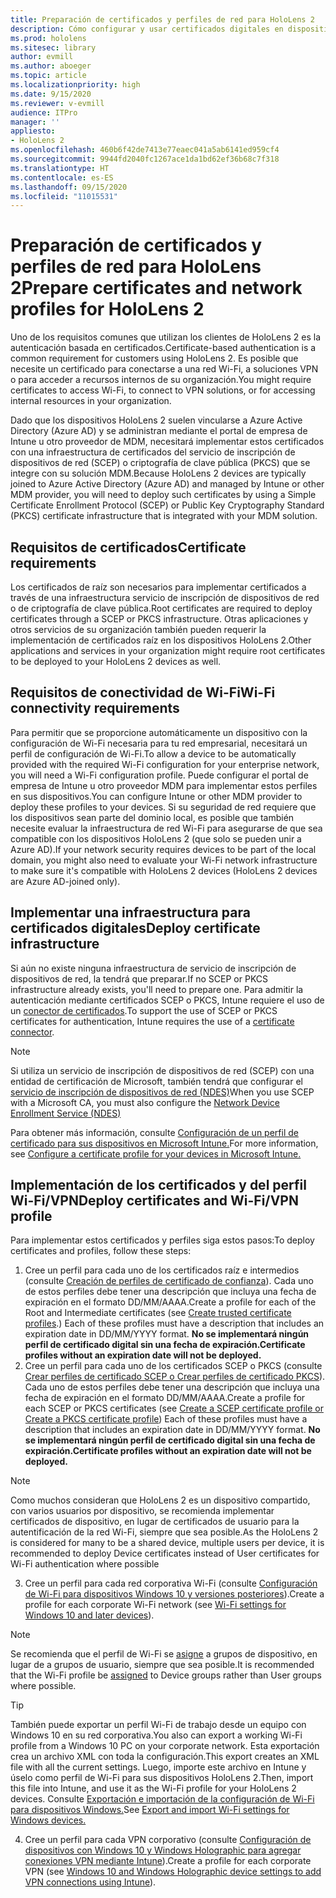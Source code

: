 ```yaml
---
title: Preparación de certificados y perfiles de red para HoloLens 2
description: Cómo configurar y usar certificados digitales en dispositivos HoloLens 2
ms.prod: hololens
ms.sitesec: library
author: evmill
ms.author: aboeger
ms.topic: article
ms.localizationpriority: high
ms.date: 9/15/2020
ms.reviewer: v-evmill
audience: ITPro
manager: ''
appliesto:
- HoloLens 2
ms.openlocfilehash: 460b6f42de7413e77eaec041a5ab6141ed959cf4
ms.sourcegitcommit: 9944fd2040fc1267ace1da1bd62ef36b68c7f318
ms.translationtype: HT
ms.contentlocale: es-ES
ms.lasthandoff: 09/15/2020
ms.locfileid: "11015531"
---
```

# <span data-ttu-id="640e2-103">Preparación de certificados y perfiles de red para HoloLens 2</span><span class="sxs-lookup"><span data-stu-id="640e2-103">Prepare certificates and network profiles for HoloLens 2</span></span>

<span data-ttu-id="640e2-104">Uno de los requisitos comunes que utilizan los clientes de HoloLens 2 es la autenticación basada en certificados.</span><span class="sxs-lookup"><span data-stu-id="640e2-104">Certificate-based authentication is a common requirement for customers using HoloLens 2.</span></span> <span data-ttu-id="640e2-105">Es posible que necesite un certificado para conectarse a una red Wi-Fi, a soluciones VPN o para acceder a recursos internos de su organización.</span><span class="sxs-lookup"><span data-stu-id="640e2-105">You might require certificates to access Wi-Fi, to connect to VPN solutions, or for accessing internal resources in your organization.</span></span>

<span data-ttu-id="640e2-106">Dado que los dispositivos HoloLens 2 suelen vincularse a Azure Active Directory (Azure AD) y se administran mediante el portal de empresa de Intune u otro proveedor de MDM, necesitará implementar estos certificados con una infraestructura de certificados del servicio de inscripción de dispositivos de red (SCEP) o criptografía de clave pública (PKCS) que se integre con su solución MDM.</span><span class="sxs-lookup"><span data-stu-id="640e2-106">Because HoloLens 2 devices are typically joined to Azure Active Directory (Azure AD) and managed by Intune or other MDM provider, you will need to deploy such certificates by using a Simple Certificate Enrollment Protocol (SCEP) or Public Key Cryptography Standard (PKCS) certificate infrastructure that is integrated with your MDM solution.</span></span>

## <span data-ttu-id="640e2-107">Requisitos de certificados</span><span class="sxs-lookup"><span data-stu-id="640e2-107">Certificate requirements</span></span>
<span data-ttu-id="640e2-108">Los certificados de raíz son necesarios para implementar certificados a través de una infraestructura servicio de inscripción de dispositivos de red o de criptografía de clave pública.</span><span class="sxs-lookup"><span data-stu-id="640e2-108">Root certificates are required to deploy certificates through a SCEP or PKCS infrastructure.</span></span> <span data-ttu-id="640e2-109">Otras aplicaciones y otros servicios de su organización también pueden requerir la implementación de certificados raíz en los dispositivos HoloLens 2.</span><span class="sxs-lookup"><span data-stu-id="640e2-109">Other applications and services in your organization might require root certificates to be deployed to your HoloLens 2 devices as well.</span></span> 

## <span data-ttu-id="640e2-110">Requisitos de conectividad de Wi-Fi</span><span class="sxs-lookup"><span data-stu-id="640e2-110">Wi-Fi connectivity requirements</span></span>
<span data-ttu-id="640e2-111">Para permitir que se proporcione automáticamente un dispositivo con la configuración de Wi-Fi necesaria para tu red empresarial, necesitará un perfil de configuración de Wi-Fi.</span><span class="sxs-lookup"><span data-stu-id="640e2-111">To allow a device to be automatically provided with the required Wi-Fi configuration for your enterprise network, you will need a Wi-Fi configuration profile.</span></span> <span data-ttu-id="640e2-112">Puede configurar el portal de empresa de Intune u otro proveedor MDM para implementar estos perfiles en sus dispositivos.</span><span class="sxs-lookup"><span data-stu-id="640e2-112">You can configure Intune or other MDM provider to deploy these profiles to your devices.</span></span> <span data-ttu-id="640e2-113">Si su seguridad de red requiere que los dispositivos sean parte del dominio local, es posible que también necesite evaluar la infraestructura de red Wi-Fi para asegurarse de que sea compatible con los dispositivos HoloLens 2 (que solo se pueden unir a Azure AD).</span><span class="sxs-lookup"><span data-stu-id="640e2-113">If your network security requires devices to be part of the local domain, you might also need to evaluate your Wi-Fi network infrastructure to make sure it's compatible with HoloLens 2 devices (HoloLens 2 devices are Azure AD-joined only).</span></span>

## <span data-ttu-id="640e2-114">Implementar una infraestructura para certificados digitales</span><span class="sxs-lookup"><span data-stu-id="640e2-114">Deploy certificate infrastructure</span></span>
<span data-ttu-id="640e2-115">Si aún no existe ninguna infraestructura de servicio de inscripción de dispositivos de red, la tendrá que preparar.</span><span class="sxs-lookup"><span data-stu-id="640e2-115">If no SCEP or PKCS infrastructure already exists, you'll need to prepare one.</span></span> <span data-ttu-id="640e2-116">Para admitir la autenticación mediante certificados SCEP o PKCS, Intune requiere el uso de un [conector de certificados](https://docs.microsoft.com/mem/intune/protect/certificate-connectors).</span><span class="sxs-lookup"><span data-stu-id="640e2-116">To support the use of SCEP or PKCS certificates for authentication, Intune requires the use of a [certificate connector](https://docs.microsoft.com/mem/intune/protect/certificate-connectors).</span></span>

> [!NOTE]
> <span data-ttu-id="640e2-117">Si utiliza un servicio de inscripción de dispositivos de red (SCEP) con una entidad de certificación de Microsoft, también tendrá que configurar el [servicio de inscripción de dispositivos de red (NDES)](https://docs.microsoft.com/mem/intune/protect/certificates-scep-configure#set-up-ndes)</span><span class="sxs-lookup"><span data-stu-id="640e2-117">When you use SCEP with a Microsoft CA, you must also configure the [Network Device Enrollment Service (NDES)](https://docs.microsoft.com/mem/intune/protect/certificates-scep-configure#set-up-ndes)</span></span>

<span data-ttu-id="640e2-118">Para obtener más información, consulte [Configuración de un perfil de certificado para sus dispositivos en Microsoft Intune.](https://docs.microsoft.com/intune/certificates-configure)</span><span class="sxs-lookup"><span data-stu-id="640e2-118">For more information, see [Configure a certificate profile for your devices in Microsoft Intune.](https://docs.microsoft.com/intune/certificates-configure)</span></span>

## <span data-ttu-id="640e2-119">Implementación de los certificados y del perfil Wi-Fi/VPN</span><span class="sxs-lookup"><span data-stu-id="640e2-119">Deploy certificates and Wi-Fi/VPN profile</span></span>
<span data-ttu-id="640e2-120">Para implementar estos certificados y perfiles siga estos pasos:</span><span class="sxs-lookup"><span data-stu-id="640e2-120">To deploy certificates and profiles, follow these steps:</span></span>
1.  <span data-ttu-id="640e2-121">Cree un perfil para cada uno de los certificados raíz e intermedios (consulte [Creación de perfiles de certificado de confianza](https://docs.microsoft.com/intune/protect/certificates-configure#create-trusted-certificate-profiles)). Cada uno de estos perfiles debe tener una descripción que incluya una fecha de expiración en el formato DD/MM/AAAA.</span><span class="sxs-lookup"><span data-stu-id="640e2-121">Create a profile for each of the Root and Intermediate certificates (see [Create trusted certificate profiles](https://docs.microsoft.com/intune/protect/certificates-configure#create-trusted-certificate-profiles).) Each of these profiles must have a description that includes an expiration date in DD/MM/YYYY format.</span></span> **<span data-ttu-id="640e2-122">No se implementará ningún perfil de certificado digital sin una fecha de expiración.</span><span class="sxs-lookup"><span data-stu-id="640e2-122">Certificate profiles without an expiration date will not be deployed.</span></span>**
1.  <span data-ttu-id="640e2-123">Cree un perfil para cada uno de los certificados SCEP o PKCS (consulte [Crear perfiles de certificado SCEP o Crear perfiles de certificado PKCS](https://docs.microsoft.com/intune/protect/certficates-pfx-configure#create-a-pkcs-certificate-profile)). Cada uno de estos perfiles debe tener una descripción que incluya una fecha de expiración en el formato DD/MM/AAAA.</span><span class="sxs-lookup"><span data-stu-id="640e2-123">Create a profile for each SCEP or PKCS certificates (see [Create a SCEP certificate profile or Create a PKCS certificate profile](https://docs.microsoft.com/intune/protect/certficates-pfx-configure#create-a-pkcs-certificate-profile)) Each of these profiles must have a description that includes an expiration date in DD/MM/YYYY format.</span></span> **<span data-ttu-id="640e2-124">No se implementará ningún perfil de certificado digital sin una fecha de expiración.</span><span class="sxs-lookup"><span data-stu-id="640e2-124">Certificate profiles without an expiration date will not be deployed.</span></span>**

> [!NOTE]
> <span data-ttu-id="640e2-125">Como muchos consideran que HoloLens 2 es un dispositivo compartido, con varios usuarios por dispositivo, se recomienda implementar certificados de dispositivo, en lugar de certificados de usuario para la autentificación de la red Wi-Fi, siempre que sea posible.</span><span class="sxs-lookup"><span data-stu-id="640e2-125">As the HoloLens 2 is considered for many to be a shared device, multiple users per device, it is recommended to deploy Device certificates instead of User certificates for Wi-Fi authentication where possible</span></span>

3.  <span data-ttu-id="640e2-126">Cree un perfil para cada red corporativa Wi-Fi (consulte [Configuración de Wi-Fi para dispositivos Windows 10 y versiones posteriores](https://docs.microsoft.com/intune/wi-fi-settings-windows)).</span><span class="sxs-lookup"><span data-stu-id="640e2-126">Create a profile for each corporate Wi-Fi network (see [Wi-Fi settings for Windows 10 and later devices](https://docs.microsoft.com/intune/wi-fi-settings-windows)).</span></span> 
> [!NOTE]
> <span data-ttu-id="640e2-127">Se recomienda que el perfil de Wi-Fi se [asigne](https://docs.microsoft.com/mem/intune/configuration/device-profile-assign) a grupos de dispositivo, en lugar de a grupos de usuario, siempre que sea posible.</span><span class="sxs-lookup"><span data-stu-id="640e2-127">It is recommended that the Wi-Fi profile be [assigned](https://docs.microsoft.com/mem/intune/configuration/device-profile-assign) to Device groups rather than User groups where possible.</span></span> 

> [!TIP]
> <span data-ttu-id="640e2-128">También puede exportar un perfil Wi-Fi de trabajo desde un equipo con Windows 10 en su red corporativa.</span><span class="sxs-lookup"><span data-stu-id="640e2-128">You also can export a working Wi-Fi profile from a Windows 10 PC on your corporate network.</span></span> <span data-ttu-id="640e2-129">Esta exportación crea un archivo XML con toda la configuración.</span><span class="sxs-lookup"><span data-stu-id="640e2-129">This export creates an XML file with all the current settings.</span></span> <span data-ttu-id="640e2-130">Luego, importe este archivo en Intune y úselo como perfil de Wi-Fi para sus dispositivos HoloLens 2.</span><span class="sxs-lookup"><span data-stu-id="640e2-130">Then, import this file into Intune, and use it as the Wi-Fi profile for your HoloLens 2 devices.</span></span> <span data-ttu-id="640e2-131">Consulte [Exportación e importación de la configuración de Wi-Fi para dispositivos Windows.](https://docs.microsoft.com/mem/intune/configuration/wi-fi-settings-import-windows-8-1)</span><span class="sxs-lookup"><span data-stu-id="640e2-131">See [Export and import Wi-Fi settings for Windows devices.](https://docs.microsoft.com/mem/intune/configuration/wi-fi-settings-import-windows-8-1)</span></span>

4.  <span data-ttu-id="640e2-132">Cree un perfil para cada VPN corporativo (consulte [Configuración de dispositivos con Windows 10 y Windows Holographic para agregar conexiones VPN mediante Intune](https://docs.microsoft.com/intune/vpn-settings-windows-10)).</span><span class="sxs-lookup"><span data-stu-id="640e2-132">Create a profile for each corporate VPN (see [Windows 10 and Windows Holographic device settings to add VPN connections using Intune](https://docs.microsoft.com/intune/vpn-settings-windows-10)).</span></span>




